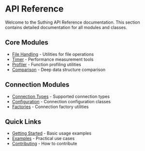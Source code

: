 # API Reference

Welcome to the Suthing API Reference documentation. This section contains detailed documentation for all modules and classes.

## Core Modules

- [File Handling](core.md#file-handling) - Utilities for file operations
- [Timer](core.md#timer) - Performance measurement tools
- [Profiler](core.md#profiler) - Function profiling utilities
- [Comparison](core.md#comparison) - Deep data structure comparison

## Connection Modules

- [Connection Types](connection.md#connection-types) - Supported connection types
- [Configuration](connection.md#connection-configuration) - Connection configuration classes
- [Factories](connection.md#connection-factories) - Connection factory utilities

## Quick Links

- [Getting Started](../getting_started/quickstart.md) - Basic usage examples
- [Examples](../examples.md) - Practical use cases
- [Contributing](../contributing.md) - How to contribute 